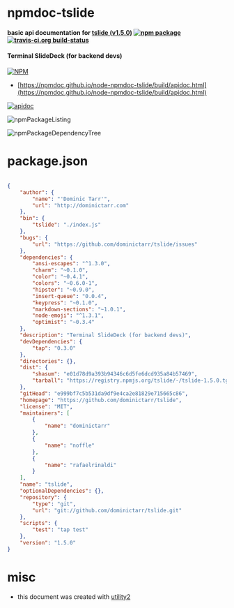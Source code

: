 # npmdoc-tslide

#### basic api documentation for  [tslide (v1.5.0)](https://github.com/dominictarr/tslide)  [![npm package](https://img.shields.io/npm/v/npmdoc-tslide.svg?style=flat-square)](https://www.npmjs.org/package/npmdoc-tslide) [![travis-ci.org build-status](https://api.travis-ci.org/npmdoc/node-npmdoc-tslide.svg)](https://travis-ci.org/npmdoc/node-npmdoc-tslide)

#### Terminal SlideDeck (for backend devs)

[![NPM](https://nodei.co/npm/tslide.png?downloads=true&downloadRank=true&stars=true)](https://www.npmjs.com/package/tslide)

- [https://npmdoc.github.io/node-npmdoc-tslide/build/apidoc.html](https://npmdoc.github.io/node-npmdoc-tslide/build/apidoc.html)

[![apidoc](https://npmdoc.github.io/node-npmdoc-tslide/build/screenCapture.buildCi.browser.%252Ftmp%252Fbuild%252Fapidoc.html.png)](https://npmdoc.github.io/node-npmdoc-tslide/build/apidoc.html)

![npmPackageListing](https://npmdoc.github.io/node-npmdoc-tslide/build/screenCapture.npmPackageListing.svg)

![npmPackageDependencyTree](https://npmdoc.github.io/node-npmdoc-tslide/build/screenCapture.npmPackageDependencyTree.svg)



# package.json

```json

{
    "author": {
        "name": "'Dominic Tarr'",
        "url": "http://dominictarr.com"
    },
    "bin": {
        "tslide": "./index.js"
    },
    "bugs": {
        "url": "https://github.com/dominictarr/tslide/issues"
    },
    "dependencies": {
        "ansi-escapes": "^1.3.0",
        "charm": "~0.1.0",
        "color": "~0.4.1",
        "colors": "~0.6.0-1",
        "hipster": "~0.9.0",
        "insert-queue": "0.0.4",
        "keypress": "~0.1.0",
        "markdown-sections": "~1.0.1",
        "node-emoji": "^1.3.1",
        "optimist": "~0.3.4"
    },
    "description": "Terminal SlideDeck (for backend devs)",
    "devDependencies": {
        "tap": "0.3.0"
    },
    "directories": {},
    "dist": {
        "shasum": "e01d78d9a393b94346c6d5fe6dcd935a84b57469",
        "tarball": "https://registry.npmjs.org/tslide/-/tslide-1.5.0.tgz"
    },
    "gitHead": "e999bf7c5b531da9df9e4ca2e81829e715665c86",
    "homepage": "https://github.com/dominictarr/tslide",
    "license": "MIT",
    "maintainers": [
        {
            "name": "dominictarr"
        },
        {
            "name": "noffle"
        },
        {
            "name": "rafaelrinaldi"
        }
    ],
    "name": "tslide",
    "optionalDependencies": {},
    "repository": {
        "type": "git",
        "url": "git://github.com/dominictarr/tslide.git"
    },
    "scripts": {
        "test": "tap test"
    },
    "version": "1.5.0"
}
```



# misc
- this document was created with [utility2](https://github.com/kaizhu256/node-utility2)
